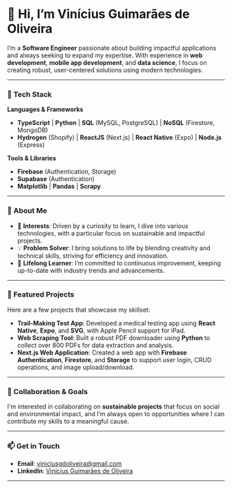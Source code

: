 # 👋 Hi, I’m Vinícius Guimarães de Oliveira

I’m a **Software Engineer** passionate about building impactful applications and always seeking to expand my expertise. With experience in **web development**, **mobile app development**, and **data science**, I focus on creating robust, user-centered solutions using modern technologies.

---

### 🚀 Tech Stack

**Languages & Frameworks**  
- **TypeScript** | **Python** | **SQL** (MySQL, PostgreSQL) | **NoSQL** (Firestore, MongoDB)
- **Hydrogen** (Shopify) | **ReactJS** (Next.js) | **React Native** (Expo) | **Node.js** (Express)

**Tools & Libraries**  
- **Firebase** (Authentication, Storage)
- **Supabase** (Authentication)
- **Matplotlib** | **Pandas** | **Scrapy**

---

### 🌱 About Me

- 👀 **Interests**: Driven by a curiosity to learn, I dive into various technologies, with a particular focus on sustainable and impactful projects.
- 💡 **Problem Solver**: I bring solutions to life by blending creativity and technical skills, striving for efficiency and innovation.
- 📘 **Lifelong Learner**: I’m committed to continuous improvement, keeping up-to-date with industry trends and advancements.

---

### 💼 Featured Projects

Here are a few projects that showcase my skillset:

- **Trail-Making Test App**: Developed a medical testing app using **React Native**, **Expo**, and **SVG**, with Apple Pencil support for iPad.
- **Web Scraping Tool**: Built a robust PDF downloader using **Python** to collect over 800 PDFs for data extraction and analysis.
- **Next.js Web Application**: Created a web app with **Firebase Authentication**, **Firestore**, and **Storage** to support user login, CRUD operations, and image upload/download.

---

### 💞️ Collaboration & Goals

I'm interested in collaborating on **sustainable projects** that focus on social and environmental impact, and I’m always open to opportunities where I can contribute my skills to a meaningful cause.

---

### 📫 Get in Touch

- **Email**: [viniciusgdoliveira@gmail.com](mailto:viniciusgdoliveira@gmail.com)
- **LinkedIn**: [Vinícius Guimarães de Oliveira](https://www.linkedin.com/in/viniciusgdoliveira/)

---



